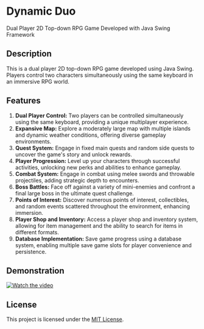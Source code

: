 # Dynamic Duo
Dual Player 2D Top-down RPG Game Developed with Java Swing Framework

## Description
This is a dual player 2D top-down RPG game developed using Java Swing. Players control two characters simultaneously using the same keyboard in an immersive RPG world.

## Features
1. **Dual Player Control:** Two players can be controlled simultaneously using the same keyboard, providing a unique multiplayer experience.
2. **Expansive Map:** Explore a moderately large map with multiple islands and dynamic weather conditions, offering diverse gameplay environments.
3. **Quest System:** Engage in fixed main quests and random side quests to uncover the game's story and unlock rewards.
4. **Player Progression:** Level up your characters through successful activities, unlocking new perks and abilities to enhance gameplay.
5. **Combat System:** Engage in combat using melee swords and throwable projectiles, adding strategic depth to encounters.
6. **Boss Battles:** Face off against a variety of mini-enemies and confront a final large boss in the ultimate quest challenge.
7. **Points of Interest:** Discover numerous points of interest, collectibles, and random events scattered throughout the environment, enhancing immersion.
8. **Player Shop and Inventory:** Access a player shop and inventory system, allowing for item management and the ability to search for items in different formats.
9. **Database Implementation:** Save game progress using a database system, enabling multiple save game slots for player convenience and persistence.

## Demonstration
[![Watch the video](https://img.youtube.com/vi/n4vFxtLFL4Q/hqdefault.jpg)](https://www.youtube.com/embed/n4vFxtLFL4Q)

## License
This project is licensed under the [MIT License](LICENSE).
